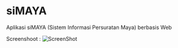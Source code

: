 # siMAYA
Aplikasi siMAYA (Sistem Informasi Persuratan Maya) berbasis Web



Screenshoot :
![ScreenShot](https://raw.github.com/luqmanhakim1/simaya/master/Screenshot.png)
